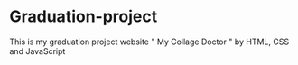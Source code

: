 # Graduation-project
This is my graduation project website  " My Collage Doctor " by HTML, CSS and JavaScript
